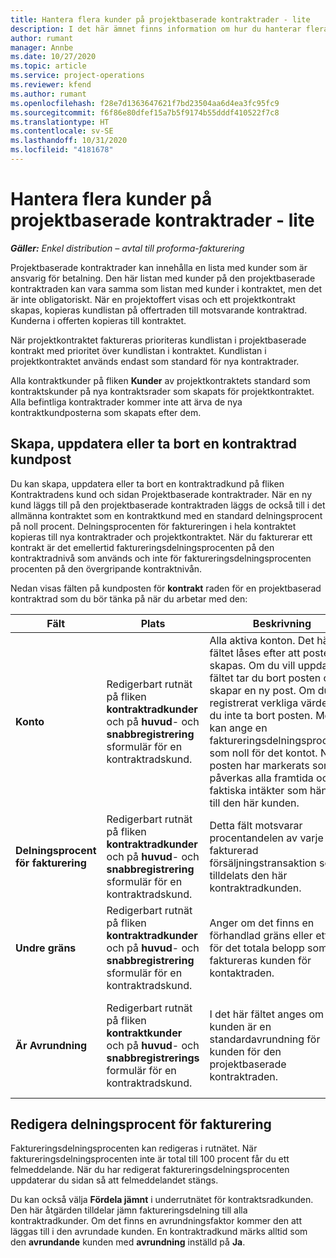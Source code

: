 ```yaml
---
title: Hantera flera kunder på projektbaserade kontraktrader - lite
description: I det här ämnet finns information om hur du hanterar flera kunder i projektbaserade kontraktrader.
author: rumant
manager: Annbe
ms.date: 10/27/2020
ms.topic: article
ms.service: project-operations
ms.reviewer: kfend
ms.author: rumant
ms.openlocfilehash: f28e7d1363647621f7bd23504aa6d4ea3fc95fc9
ms.sourcegitcommit: f6f86e80dfef15a7b5f9174b55dddf410522f7c8
ms.translationtype: HT
ms.contentlocale: sv-SE
ms.lasthandoff: 10/31/2020
ms.locfileid: "4181678"
---
```

# <a name="manage-multiple-customers-on-project-based-contract-lines---lite"></a>Hantera flera kunder på projektbaserade kontraktrader - lite

_**Gäller:** Enkel distribution – avtal till proforma-fakturering_

Projektbaserade kontraktrader kan innehålla en lista med kunder som är ansvarig för betalning. Den här listan med kunder på den projektbaserade kontraktraden kan vara samma som listan med kunder i kontraktet, men det är inte obligatoriskt. När en projektoffert visas och ett projektkontrakt skapas, kopieras kundlistan på offertraden till motsvarande kontraktrad. Kunderna i offerten kopieras till kontraktet.

När projektkontraktet faktureras prioriteras kundlistan i projektbaserade kontrakt med prioritet över kundlistan i kontraktet. Kundlistan i projektkontraktet används endast som standard för nya kontraktrader.

Alla kontraktkunder på fliken **Kunder** av projektkontraktets standard som kontraktskunder på nya kontraktsrader som skapats för projektkontraktet. Alla befintliga kontraktrader kommer inte att ärva de nya kontraktkundposterna som skapats efter dem.

## <a name="create-update-or-delete-a-contract-line-customer-record"></a>Skapa, uppdatera eller ta bort en kontraktrad kundpost

Du kan skapa, uppdatera eller ta bort en kontraktradkund på fliken Kontraktradens kund och sidan Projektbaserade kontraktrader. När en ny kund läggs till på den projektbaserade kontraktraden läggs de också till i det allmänna kontraktet som en kontraktkund med en standard delningsprocent på noll procent. Delningsprocenten för faktureringen i hela kontraktet kopieras till nya kontraktrader och projektkontraktet. När du fakturerar ett kontrakt är det emellertid faktureringsdelningsprocenten på den kontraktradnivå som används och inte för faktureringsdelningsprocenten procenten på den övergripande kontraktnivån.

Nedan visas fälten på kundposten för **kontrakt** raden för en projektbaserad kontraktrad som du bör tänka på när du arbetar med den:

| Fält | Plats | Beskrivning | Inverkan nedströms |
| --- | --- | --- | --- |
| **Konto** | Redigerbart rutnät på fliken **kontraktradkunder** och på **huvud**- och **snabbregistrering** sformulär för en kontraktradskund. | Alla aktiva konton. Det här fältet låses efter att posten skapas. Om du vill uppdatera fältet tar du bort posten och skapar en ny post. Om du har registrerat verkliga värden kan du inte ta bort posten. Men du kan ange en faktureringsdelningsprocenten som noll för det kontot. När posten har markerats som noll påverkas alla framtida och faktiska intäkter som hänförs till den här kunden. | När du plockar ett konto från huvudkontolistan för att lägga till och spara dem läggs kontraktradkunden också till som en kontraktkund. Kontraktradkunder används när fakturor skapas. |
| **Delningsprocent för fakturering** | Redigerbart rutnät på fliken **kontraktradkunder** och på **huvud**- och **snabbregistrering** sformulär för en kontraktradskund. | Detta fält motsvarar procentandelen av varje fakturerad försäljningstransaktion som tilldelats den här kontraktradkunden. | Kontraktradkunder och faktureringsdelningsprocent används när faktiska värden skapas efter godkännande och när fakturan har genererats. |
| **Undre gräns** | Redigerbart rutnät på fliken **kontraktradkunder** och på **huvud**- och **snabbregistrering** sformulär för en kontraktradskund. | Anger om det finns en förhandlad gräns eller ett tak för det totala belopp som ska faktureras kunden för kontaktraden. | Undre gränsen för kontraktradkunden används när faktiska värden skapas och fakturorna skapas. |
| **Är Avrundning** | Redigerbart rutnät på fliken **kontraktkunder** och på **huvud**- och **snabbregistrerings** formulär för en kontraktradskund. | I det här fältet anges om kunden är en standardavrundning för kunden för den projektbaserade kontraktraden. | När du genererar ett faktiskt värde enligt faktureringsdelningsprocenten kan det finnas vissa avrundningsdifferenser. Den här kunden avräknar avrundningsdifferenserna i det här fallet. |

## <a name="edit-billing-split-percentages"></a>Redigera delningsprocent för fakturering

Faktureringsdelningsprocenten kan redigeras i rutnätet. När faktureringsdelningsprocenten inte är total till 100 procent får du ett felmeddelande. När du har redigerat faktureringsdelningsprocenten uppdaterar du sidan så att felmeddelandet stängs.

Du kan också välja **Fördela jämnt** i underrutnätet för kontraktsradkunden. Den här åtgärden tilldelar jämn faktureringsdelning till alla kontraktradkunder. Om det finns en avrundningsfaktor kommer den att läggas till i den avrundade kunden. En kontraktradkund märks alltid som den **avrundande** kunden med **avrundning** inställd på **Ja**.
